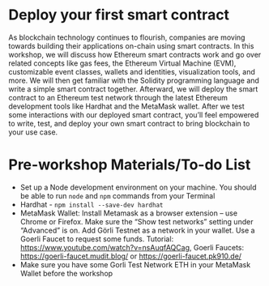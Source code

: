 # Deploy your first smart contract

As blockchain technology continues to flourish, companies are moving towards building their applications on-chain using smart contracts. In this workshop, we will discuss how Ethereum smart contracts work and go over related concepts like gas fees, the Ethereum Virtual Machine (EVM), customizable event classes, wallets and identities, visualization tools, and more. We will then get familiar with the Solidity programming language and write a simple smart contract together. Afterward, we will deploy the smart contract to an Ethereum test network through the latest Ethereum development tools like Hardhat and the MetaMask wallet. After we test some interactions with our deployed smart contract, you’ll feel empowered to write, test, and deploy your own smart contract to bring blockchain to your use case.

# Pre-workshop Materials/To-do List

- Set up a Node development environment on your machine. You should be able to run `node` and `npm` commands from your Terminal
- Hardhat - `npm install --save-dev hardhat`
- MetaMask Wallet: Install Metamask as a browser extension – use Chrome or Firefox. Make sure the “Show test networks” setting under “Advanced” is on.  Add Görli Testnet as a network in your wallet. Use a Goerli Faucet to request some funds. Tutorial: https://www.youtube.com/watch?v=nsAuqfAQCag, Goerli Faucets: https://goerli-faucet.mudit.blog/ or https://goerli-faucet.pk910.de/
- Make sure you have some Gorli Test Network ETH in your MetaMask Wallet before the workshop




